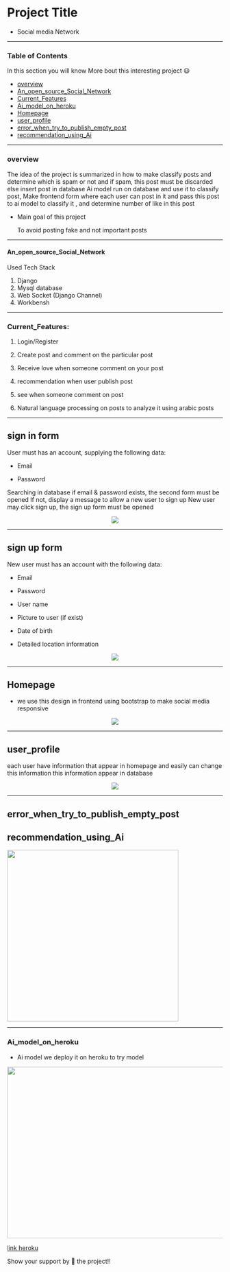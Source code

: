 # Project Title

 * Social media Network
 
---
### Table of Contents

In this section you will know More bout this interesting project :smiley:

- [overview](#overview)
- [An_open_source_Social_Network](#An_open_source_Social_Network)
- [Current_Features](#Current_Features)
- [Ai_model_on_heroku](#Ai_model_on_heroku)
- [Homepage](#Home_page)
- [user_profile](#user_profile)
- [error_when_try_to_publish_empty_post](#error_when_try_to_publish_empty_post)
- [recommendation_using_Ai ](#recommendation_using_Ai )


---

### overview

 The idea of the project is summarized in how to make classify posts and determine which is spam or not and if spam, this post must be
 discarded else insert post in database Ai model run on database and use it to classify post, Make frontend form where each user can 
 post in it and pass this post to ai model to classify it , and determine number of like in this post 
 
 * Main goal of this project
 
      To avoid posting fake and not important posts
 
 
---

#### An_open_source_Social_Network

Used Tech Stack

1. Django
2. Mysql database
3. Web Socket (Django Channel)
4. Workbensh
---

### Current_Features:

1. Login/Register

2. Create post and comment on the particular post

3. Receive love when someone comment on your post

4. recommendation when user publish post 

5. see when someone comment on post

5. Natural language processing on posts to analyze it using arabic posts

---

## sign in form 

User must has an account, supplying the following data:

- Email

- Password

Searching in database if email & password exists, the second form must be opened If not, display a message to allow a new user to sign up  New user may click sign up, the sign up form must be opened

<p align = "center"> 
<img src="./img/signin.PNG">
</p>

---

## sign up form

New user must has an account with the following data:

* Email

* Password

* User name

* Picture to user (if exist)

* Date of birth

* Detailed location information

<p align = "center">
 
<img src="./img/signup.PNG" >

</p>

---
## Homepage

* we use this design in frontend using bootstrap to make social media responsive 

<p align = "center">
<img src="./img/homepage.PNG">
</p>

---

## user_profile

  each user have information that appear in homepage and easily can change this information 
  this information appear in database 
  
  <p align = "center">
<img src="./img/create_profile.PNG">
</p>

---

## error_when_try_to_publish_empty_post

## recommendation_using_Ai 

<img src="screenshots/two.png" height="400">


---

### Ai_model_on_heroku

* Ai model we deploy it on heroku to try model 

<p align = "center">
 
<img src="./img/finaln.PNG" height="400" width = "700">
 
</p>

[link heroku](https://posts-classification.herokuapp.com/)



Show your support by 🌟 the project!!
